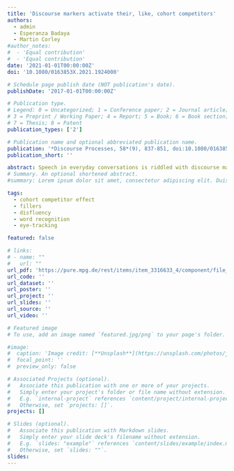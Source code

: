 ```yaml
---
title: 'Discourse markers activate their, like, cohort competitors'
authors:
  - admin
  - Esperanza Badaya
  - Martin Corley
#author_notes:
#  - 'Equal contribution'
#  - 'Equal contribution'
date: '2021-01-01T00:00:00Z'
doi: '10.1080/0163853X.2021.1924000'

# Schedule page publish date (NOT publication's date).
publishDate: '2017-01-01T00:00:00Z'

# Publication type.
# Legend: 0 = Uncategorized; 1 = Conference paper; 2 = Journal article;
# 3 = Preprint / Working Paper; 4 = Report; 5 = Book; 6 = Book section;
# 7 = Thesis; 8 = Patent
publication_types: ['2']

# Publication name and optional abbreviated publication name.
publication: '*Discourse Processes, 58*(9), 837-851, doi:10.1080/0163853X.2021.1924000'
publication_short: ''

abstract: Speech in everyday conversations is riddled with discourse markers (DMs), such as well, you know, and like. However, in many lab-based studies of speech comprehension, such DMs are typically absent from the carefully articulated and highly controlled speech stimuli. As such, little is known about how these DMs influence online word recognition. The present study specifically investigated the online processing of DM like and how it influences the activation of words in the mental lexicon. We specifically targeted the cohort competitor (CC) effect in the Visual World Paradigm- Upon hearing spoken instructions to “pick up the beaker,” human listeners also typically fixate—next to the target object—referents that overlap phonologically with the target word (cohort competitors such as beetle; CCs). However, several studies have argued that CC effects are constrained by syntactic, semantic, pragmatic, and discourse constraints. Therefore, the present study investigated whether DM like influences online word recognition by activating its cohort competitors (e.g., lightbulb). In an eye-tracking  experiment using the Visual World Paradigm, we demonstrate that when participants heard spoken instructions such as “Now press the button for the, like... unicycle,” they showed anticipatory looks to the CC referent (lightbulb) well before hearing the target. This CC effect was sustained for a relatively long period of time, even despite hearing disambiguating information (i.e., the /k/ in like). Analysis of the reaction times also showed that participants were significantly faster to select CC targets (lightbulb) when preceded by DM like. These findings suggest that seemingly trivial DMs, such as like, activate their CCs, impacting online word recognition. Thus, we advocate a more holistic perspective on spoken language comprehension in naturalistic communication, including the processing of DMs.
# Summary. An optional shortened abstract.
#summary: Lorem ipsum dolor sit amet, consectetur adipiscing elit. Duis posuere tellus ac convallis placerat. Proin tincidunt magna sed ex sollicitudin condimentum.

tags:
  - cohort competitor effect
  - fillers
  - disfluency
  - word recognition
  - eye-tracking

featured: false

# links:
# - name: ""
#   url: ""
url_pdf: 'https://pure.mpg.de/rest/items/item_3316633_4/component/file_3356284/content'
url_code: ''
url_dataset: ''
url_poster: ''
url_project: ''
url_slides: ''
url_source: ''
url_video: ''

# Featured image
# To use, add an image named `featured.jpg/png` to your page's folder.

#image:
#  caption: 'Image credit: [**Unsplash**](https://unsplash.com/photos/jdD8gXaTZsc)'
#  focal_point: ''
#  preview_only: false

# Associated Projects (optional).
#   Associate this publication with one or more of your projects.
#   Simply enter your project's folder or file name without extension.
#   E.g. `internal-project` references `content/project/internal-project/index.md`.
#   Otherwise, set `projects: []`.
projects: []

# Slides (optional).
#   Associate this publication with Markdown slides.
#   Simply enter your slide deck's filename without extension.
#   E.g. `slides: "example"` references `content/slides/example/index.md`.
#   Otherwise, set `slides: ""`.
slides:
---
```


<!-- THIS MARKDOWN BIT IS CURRENTLY COMMENTED OUT









{{% callout note %}}
Click the _Cite_ button above to demo the feature to enable visitors to import publication metadata into their reference management software.
{{% /callout %}}

Supplementary notes can be added here, including [code and math](https://wowchemy.com/docs/content/writing-markdown-latex/).
-->